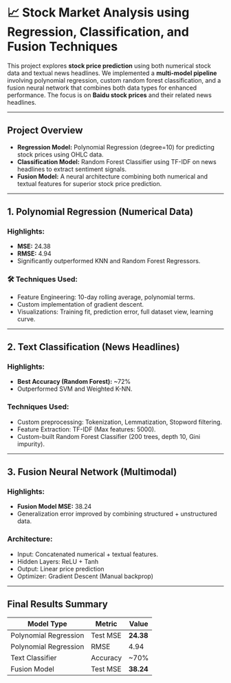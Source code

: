 # 📈 Stock Market Analysis using Regression, Classification, and Fusion Techniques

This project explores **stock price prediction** using both numerical stock data and textual news headlines. We implemented a **multi-model pipeline** involving polynomial regression, custom random forest classification, and a fusion neural network that combines both data types for enhanced performance. The focus is on **Baidu stock prices** and their related news headlines.

---

## Project Overview

- **Regression Model:** Polynomial Regression (degree=10) for predicting stock prices using OHLC data.
- **Classification Model:** Random Forest Classifier using TF-IDF on news headlines to extract sentiment signals.
- **Fusion Model:** A neural architecture combining both numerical and textual features for superior stock price prediction.

---

## 1. Polynomial Regression (Numerical Data)

### Highlights:
- **MSE:** 24.38
- **RMSE:** 4.94
- Significantly outperformed KNN and Random Forest Regressors.

### 🛠️ Techniques Used:
- Feature Engineering: 10-day rolling average, polynomial terms.
- Custom implementation of gradient descent.
- Visualizations: Training fit, prediction error, full dataset view, learning curve.

---

## 2. Text Classification (News Headlines)

### Highlights:
- **Best Accuracy (Random Forest):** ~72%
- Outperformed SVM and Weighted K-NN.

### Techniques Used:
- Custom preprocessing: Tokenization, Lemmatization, Stopword filtering.
- Feature Extraction: TF-IDF (Max features: 5000).
- Custom-built Random Forest Classifier (200 trees, depth 10, Gini impurity).

---

## 3. Fusion Neural Network (Multimodal)

### Highlights:
- **Fusion Model MSE:** 38.24
- Generalization error improved by combining structured + unstructured data.

### Architecture:
- Input: Concatenated numerical + textual features.
- Hidden Layers: ReLU + Tanh
- Output: Linear price prediction
- Optimizer: Gradient Descent (Manual backprop)

---

## Final Results Summary

| Model Type             | Metric    | Value   |
|------------------------|-----------|---------|
| Polynomial Regression  | Test MSE  | **24.38** |
| Polynomial Regression  | RMSE      | 4.94    |
| Text Classifier        | Accuracy  | ~70%    |
| Fusion Model           | Test MSE  | **38.24** |
